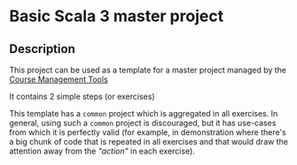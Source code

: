 # Basic Scala 3 master project

## Description

This project can be used as a template for a master
project managed by the [Course Management Tools](https://github.com/eloots/course-management-tools)

It contains 2 simple steps (or exercises)

This template has a `common` project which is aggregated in all exercises.
In general, using such a `common` project is discouraged, but it has use-cases
from which it is perfectly valid (for example, in demonstration where there's
a big chunk of code that is repeated in all exercises and that would draw
the attention away from the _"action"_ in each exercise).
